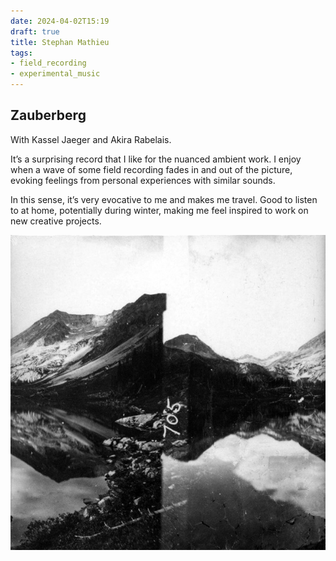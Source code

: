 ```yaml
---
date: 2024-04-02T15:19
draft: true
title: Stephan Mathieu
tags:
- field_recording
- experimental_music
---
```


## Zauberberg

With Kassel Jaeger and Akira Rabelais.

It’s a surprising record that I like for the nuanced ambient work. I enjoy when a wave of some field recording fades in and out of the picture, evoking feelings from personal experiences with similar sounds.

In this sense, it’s very evocative to me and makes me travel. Good to listen to at home, potentially during winter, making me feel inspired to work on new creative projects.

![Collage of film photos. They capture views from a mountain and it's rendered in black and white colors.](../attachment/vsc-paste/stephan-mathieu-240402152634.png)